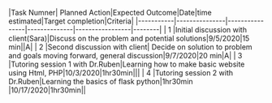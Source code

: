 
|Task Numner| Planned Action|Expected Outcome|Date|time estimated|Target completion|Criteria|
|-----------|---------------|----------------|--------------|-----------------|--------|
|     1     |Initial discussion with client(Sara)|Discuss on the problem and potential solutions|9/5/2020|15 min||A|
|     2     |Second discussion with client| Decide on solution to problem and goals moving forward, general discussion|9/7/2020|20 min|A|
|     3     |Tutoring session 1 with Dr.Ruben|Learning how to make basic website using Html, PHP|10/3/2020|1hr30min|||
|     4     |Tutoring session 2 with Dr.Ruben|Learning the basics of flask python|1hr30min |10/17/2020|1hr30min||





